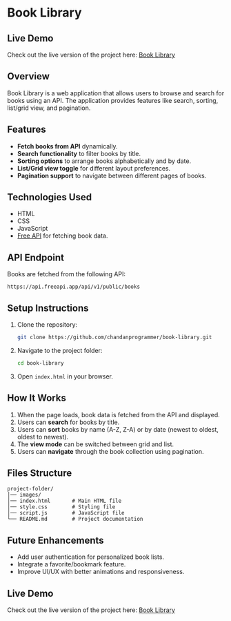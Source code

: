 # Book Library

## Live Demo

Check out the live version of the project here: [Book Library](https://your-live-demo-url.com)


## Overview

Book Library is a web application that allows users to browse and search for books using an API. The application provides features like search, sorting, list/grid view, and pagination.

## Features

- **Fetch books from API** dynamically.
- **Search functionality** to filter books by title.
- **Sorting options** to arrange books alphabetically and by date.
- **List/Grid view toggle** for different layout preferences.
- **Pagination support** to navigate between different pages of books.

## Technologies Used

- HTML
- CSS
- JavaScript
- [Free API](https://api.freeapi.app/api/v1/public/books) for fetching book data.

## API Endpoint

Books are fetched from the following API:

```
https://api.freeapi.app/api/v1/public/books
```

## Setup Instructions

1. Clone the repository:
   ```bash
   git clone https://github.com/chandanprogrammer/book-library.git
   ```
2. Navigate to the project folder:
   ```bash
   cd book-library
   ```
3. Open `index.html` in your browser.

## How It Works

1. When the page loads, book data is fetched from the API and displayed.
2. Users can **search** for books by title.
3. Users can **sort** books by name (A-Z, Z-A) or by date (newest to oldest, oldest to newest).
4. The **view mode** can be switched between grid and list.
5. Users can **navigate** through the book collection using pagination.

## Files Structure

```
project-folder/
│── images/
│── index.html       # Main HTML file
│── style.css        # Styling file
│── script.js        # JavaScript file
└── README.md        # Project documentation
```

## Future Enhancements

- Add user authentication for personalized book lists.
- Integrate a favorite/bookmark feature.
- Improve UI/UX with better animations and responsiveness.

## Live Demo

Check out the live version of the project here: [Book Library](https://your-live-demo-url.com)


